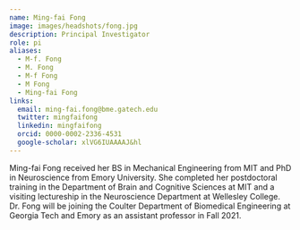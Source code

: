 ```yaml
---
name: Ming-fai Fong
image: images/headshots/fong.jpg
description: Principal Investigator
role: pi
aliases:
  - M-f. Fong
  - M. Fong
  - M-f Fong
  - M Fong
  - Ming-fai Fong
links:
  email: ming-fai.fong@bme.gatech.edu
  twitter: mingfaifong
  linkedin: mingfaifong
  orcid: 0000-0002-2336-4531
  google-scholar: xlVG6IUAAAAJ&hl
---
```


Ming-fai Fong received her BS in Mechanical Engineering from MIT and PhD in Neuroscience from Emory University. She completed her postdoctoral training in the Department of Brain and Cognitive Sciences at MIT and a visiting lectureship in the Neuroscience Department at Wellesley College. Dr. Fong will be joining the Coulter Department of Biomedical Engineering at Georgia Tech and Emory as an assistant professor in Fall 2021.
